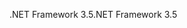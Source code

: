 <span data-ttu-id="35b48-101">.NET Framework 3.5</span><span class="sxs-lookup"><span data-stu-id="35b48-101">.NET Framework 3.5</span></span>